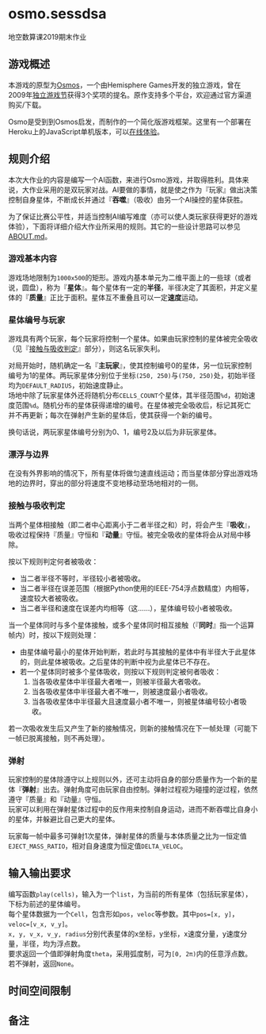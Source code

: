 # osmo.sessdsa

地空数算课2019期末作业

## 游戏概述

本游戏的原型为[Osmos](https://www.osmos-game.com/)，一个由Hemisphere Games开发的独立游戏，曾在2009年[独立游戏节](https://zh.wikipedia.org/独立游戏节)获得3个奖项的提名。原作支持多个平台，欢迎通过官方渠道购买/下载。

Osmo是受到到Osmos启发，而制作的一个简化版游戏框架。这里有一个部署在Heroku上的JavaScript单机版本，可以[在线体验](https://osmoss.herokuapp.com/)。

## 规则介绍

本次大作业的内容是编写一个AI函数，来进行Osmo游戏，并取得胜利。具体来说，大作业采用的是双玩家对战。AI要做的事情，就是使之作为『玩家』做出决策控制自身星体，不断成长并通过『**吞噬**』（吸收）由另一个AI操控的星体获胜。

为了保证比赛公平性，并适当控制AI编写难度（亦可以使人类玩家获得更好的游戏体验），下面将详细介绍大作业所采用的规则。其它的一些设计思路可以参见[ABOUT.md](ABOUT.md)。

### 游戏基本内容

游戏场地限制为`1000x500`的矩形。游戏内基本单元为二维平面上的一些球（或者说，圆盘），称为『**星体**』。每个星体有一定的**半径**，半径决定了其面积，并定义星体的『**质量**』正比于面积。星体互不重叠且可以一定**速度**运动。

### 星体编号与玩家

游戏具有两个玩家，每个玩家将控制一个星体。如果由玩家控制的星体被完全吸收（见『[接触与吸收判定](#接触与吸收判定)』部分），则这名玩家失利。

对局开始时，随机确定一名『**主玩家**』，使其控制编号0的星体，另一位玩家控制编号为1的星体。两玩家星体分别位于坐标`(250, 250)`与`(750, 250)`处，初始半径均为`DEFAULT_RADIUS`，初始速度静止。  
场地中除了玩家星体外还将随机分布`CELLS_COUNT`个星体，其半径范围`%d`，初始速度范围`%d`。随机分布的星体获得递增的编号。在星体被完全吸收后，标记其死亡并不再更新；每次在弹射产生新的星体后，使其获得一个新的编号。

换句话说，两玩家星体编号分别为0、1，编号2及以后为非玩家星体。

### 漂浮与边界

在没有外界影响的情况下，所有星体将做匀速直线运动；而当星体部分穿出游戏场地的边界时，穿出的部分将速度不变地移动至场地相对的一侧。

### 接触与吸收判定

当两个星体相接触（即二者中心距离小于二者半径之和）时，将会产生『**吸收**』，吸收过程保持『质量』守恒和『**动量**』守恒。被完全吸收的星体将会从对局中移除。  

按以下规则判定何者被吸收：
- 当二者半径不等时，半径较小者被吸收。
- 当二者半径在误差范围（根据Python使用的IEEE-754浮点数精度）内相等，速度较大者被吸收。
- 当二者半径和速度在误差内均相等（这……），星体编号较小者被吸收。

当一个星体同时与多个星体接触，或多个星体同时相互接触（『**同时**』指一个运算帧内）时，按以下规则处理：
- 由星体编号最小的星体开始判断，若此时与其接触的星体中有半径大于此星体的，则此星体被吸收。之后星体的判断中视为此星体已不存在。
- 若一个星体同时被多个星体吸收，则按以下规则判定被何者吸收：
  1. 当各吸收星体中半径最大者唯一，则被半径最大者吸收。
  2. 当各吸收星体中半径最大者不唯一，则被速度最小者吸收。
  3. 当各吸收星体中半径最大且速度最小者不唯一，则被星体编号较小者吸收。

若一次吸收发生后又产生了新的接触情况，则新的接触情况在下一帧处理（可能下一帧已脱离接触，则不再处理）。

### 弹射

玩家控制的星体除遵守以上规则以外，还可主动将自身的部分质量作为一个新的星体『**弹射**』出去。弹射角度可由玩家自由控制。弹射过程视为碰撞的逆过程，依然遵守『质量』和『动量』守恒。  
玩家可以利用在弹射星体过程中的反作用来控制自身运动，进而不断吞噬比自身小的星体，并躲避比自己更大的星体。

玩家每一帧中最多可弹射1次星体，弹射星体的质量与本体质量之比为一恒定值`EJECT_MASS_RATIO`，相对自身速度为恒定值`DELTA_VELOC`。

## 输入输出要求
编写函数`play(cells)`，输入为一个`list`，为当前的所有星体（包括玩家星体），下标为前述的星体编号。  
每个星体数据为一个`Cell`，包含形如`pos`，`veloc`等参数。其中`pos=[x, y]`，`veloc=[v_x, v_y]`。  
`x, y, v_x, v_y, radius`分别代表星体的x坐标，y坐标，x速度分量，y速度分量，半径，均为浮点数。  
要求返回一个值即弹射角度`theta`，采用弧度制，可为`[0, 2π)`内的任意浮点数。若不弹射，返回`None`。

## 时间空间限制

## 备注
